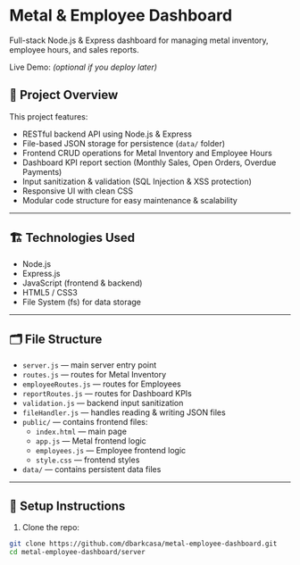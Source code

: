 # Metal & Employee Dashboard

Full-stack Node.js & Express dashboard for managing metal inventory, employee hours, and sales reports.

Live Demo: *(optional if you deploy later)*

## 📂 Project Overview

This project features:

- RESTful backend API using Node.js & Express
- File-based JSON storage for persistence (`data/` folder)
- Frontend CRUD operations for Metal Inventory and Employee Hours
- Dashboard KPI report section (Monthly Sales, Open Orders, Overdue Payments)
- Input sanitization & validation (SQL Injection & XSS protection)
- Responsive UI with clean CSS
- Modular code structure for easy maintenance & scalability

---

## 🏗 Technologies Used

- Node.js
- Express.js
- JavaScript (frontend & backend)
- HTML5 / CSS3
- File System (fs) for data storage

---

## 🗂 File Structure

- `server.js` — main server entry point
- `routes.js` — routes for Metal Inventory
- `employeeRoutes.js` — routes for Employees
- `reportRoutes.js` — routes for Dashboard KPIs
- `validation.js` — backend input sanitization
- `fileHandler.js` — handles reading & writing JSON files
- `public/` — contains frontend files:
  - `index.html` — main page
  - `app.js` — Metal frontend logic
  - `employees.js` — Employee frontend logic
  - `style.css` — frontend styles
- `data/` — contains persistent data files

---

## 🚀 Setup Instructions

1. Clone the repo:

```bash
git clone https://github.com/dbarkcasa/metal-employee-dashboard.git
cd metal-employee-dashboard/server
